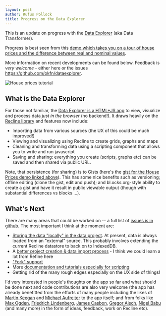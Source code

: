```yaml
---
layout: post
author: Rufus Pollock
title: Progress on the Data Explorer
---
```


This is an update on progress with the [Data Explorer][de] (aka Data Transformer).

[de]: http://explorer.okfnlabs.org/

Progress is best seen from this [demo which takes you on a tour of house prices and the difference between real and nominal values](http://explorer.okfnlabs.org/#rgrp/e3e0b0f18dfe151f9f7e).

More information on recent developments can be found below. Feedback is *very welcome* - either here or the issues <https://github.com/okfn/dataexplorer>.

<img src="http://i.imgur.com/WeDO0vK.png" alt="House prices tutorial" />

## What is the Data Explorer

For those not familiar, the [Data Explorer is a HTML+JS app][de] to view, visualize and process data *just in the browser* (no backend!). It draws heavily on the [Recline library](http://okfnlabs.org/recline/) and features now include:

* Importing data from various sources (the UX of this could be much improved!)
* Viewing and visualizing using Recline to create grids, graphs and maps
* Cleaning and transforming data using a scripting component that allows you to write and run javascript
* Saving and sharing: everything you create (scripts, graphs etc) can be saved and then shared via public URL.

Note, that persistence (for sharing) is to Gists (here's the [gist for the House Prices demo linked above](https://gist.github.com/rgrp/e3e0b0f18dfe151f9f7e)). This has some nice benefits such as versioning; offline editing (clone the gist, edit and push); and bl.ocks.org-style ability to create a gist and have it result in public viewable output (though with substantial differences vs blocks ...).

## What's Next

There are many areas that could be worked on -- a full list of [issues is in github][2]. The most important I think at the moment are:

* [Storing the data "locally" in the data project][3]. At present, data is always loaded from an "external" source. This probably involves extending the current Recline datastore to back on to IndexedDB.
* A [better project creation & data import process][4] - I think we could learn a lot from Refine here
* ["Fork" support][5]
* More [documentation and tutorials especially for scripting][6]
* Getting rid of the many rough edges especially on the UX side of things!

I'd very interested in people's thoughts on the app so far and what should be done next and code contributions are also very welcome (the app has already benefitted from the efforts of many people including the likes of [Martin Keegan][] and [Michael Aufreiter][] to the app itself; and from folks like [Max Ogden][], [Friedrich Lindenberg][], [James Casbon][], [Gregor Aisch][], [Nigel Babu][] (and many more) in the form of ideas, feedback, work on Recline etc). 

[2]: https://github.com/okfn/dataexplorer/issues
[3]: https://github.com/okfn/dataexplorer/issues/88
[4]: https://github.com/okfn/dataexplorer/issues/60
[5]: https://github.com/okfn/dataexplorer/issues/84
[6]: https://github.com/okfn/dataexplorer/issues/52

[Martin Keegan]: http://mk.ucant.org/
[James Casbon]: http://casbon.me/
[Gregor Aisch]: http://driven-by-data.net/
[Max Ogden]: http://maxogden.com/
[Michael Aufreiter]: https://github.com/michael
[Friedrich Lindenberg]: http://pudo.org/
[Nigel Babu]: http://nigelb.me/

